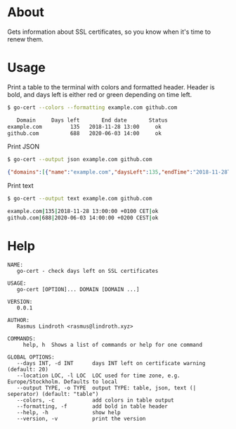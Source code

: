 # About

Gets information about SSL certificates, so you know when it's time to renew them.

# Usage

Print a table to the terminal with colors and formatted header. Header is bold, and days left is either red or green depending on time left.

```bash
$ go-cert --colors --formatting example.com github.com

   Domain     Days left       End date       Status
example.com         135   2018-11-28 13:00     ok  
github.com          688   2020-06-03 14:00     ok
```

Print JSON

```bash
$ go-cert --output json example.com github.com
```
```json
{"domains":[{"name":"example.com","daysLeft":135,"endTime":"2018-11-28T13:00:00+01:00","status":"ok"},{"name":"github.com","daysLeft":688,"endTime":"2020-06-03T14:00:00+02:00","status":"ok"}]}
```

Print text

```bash
$ go-cert --output text example.com github.com

example.com|135|2018-11-28 13:00:00 +0100 CET|ok
github.com|688|2020-06-03 14:00:00 +0200 CEST|ok
```


# Help
```
NAME:
   go-cert - check days left on SSL certificates

USAGE:
   go-cert [OPTION]... DOMAIN [DOMAIN ...]

VERSION:
   0.0.1

AUTHOR:
   Rasmus Lindroth <rasmus@lindroth.xyz>

COMMANDS:
     help, h  Shows a list of commands or help for one command

GLOBAL OPTIONS:
   --days INT, -d INT      days INT left on certificate warning (default: 20)
   --location LOC, -l LOC  LOC used for time zone, e.g. Europe/Stockholm. Defaults to local
   --output TYPE, -o TYPE  output TYPE: table, json, text (| seperator) (default: "table")
   --colors, -c            add colors in table output
   --formatting, -f        add bold in table header
   --help, -h              show help
   --version, -v           print the version
```

